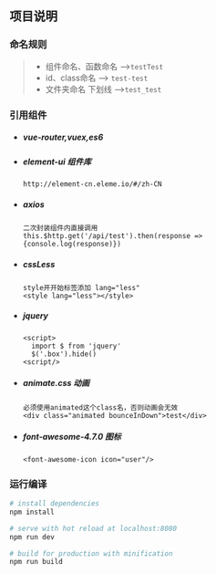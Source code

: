 ## 项目说明
### 命名规则
> - 组件命名、函数命名 -->`testTest`
> - id、class命名 -->  `test-test`
> - 文件夹命名 下划线 -->`test_test`
### 引用组件
- ##### vue-router,vuex,es6
- ##### element-ui 组件库
      http://element-cn.eleme.io/#/zh-CN
- ##### axios
      二次封装组件内直接调用
      this.$http.get('/api/test').then(response => {console.log(response)})
- ##### cssLess
      style开开始标签添加 lang="less"
      <style lang="less"></style>
- ##### jquery
      <script>
        import $ from 'jquery'
        $('.box').hide()
      <script/>
- ##### animate.css 动画
      必须使用animated这个class名，否则动画会无效
      <div class="animated bounceInDown">test</div>
- ##### font-awesome-4.7.0  图标
      <font-awesome-icon icon="user"/>
### 运行编译
``` bash
# install dependencies
npm install

# serve with hot reload at localhost:8080
npm run dev

# build for production with minification
npm run build
```
